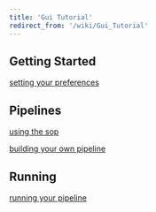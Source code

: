 ```yaml
---
title: 'Gui Tutorial'
redirect_from: '/wiki/Gui_Tutorial'
---
```

## Getting Started

[ setting your preferences](Preferences)

## Pipelines

[ using the sop](DefaultPipelines)

[ building your own pipeline](Building_Pipelines)

## Running

[running your pipeline](Running_Your_Pipeline)
